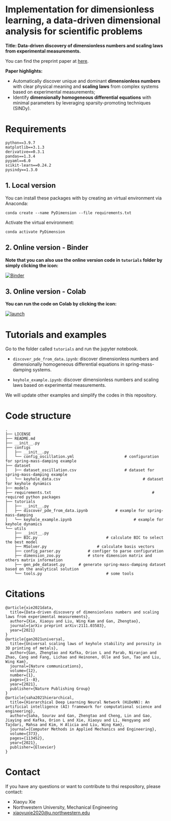 # Implementation for dimensionless learning, a data-driven dimensional analysis for scientific problems

**Title: Data-driven discovery of dimensionless numbers and scaling laws from experimental measurements.** 

You can find the preprint paper at [here](http://arxiv.org/abs/2111.03583).

**Paper highlights:**

- Automatically discover unique and dominant **dimensionless numbers** with clear physical meaning and **scaling laws** from complex systems based on experimental measurements;
- Identify **dimensionally homogeneous differential equations** with minimal parameters by leveraging sparsity-promoting techniques (SINDy).

# Requirements
```
python==3.9.7
matplotlib==3.1.3
derivative==0.3.1
pandas==1.3.4
pyyaml==6.0
scikit-learn==0.24.2
pysindy==1.3.0
```

## 1. Local version

You can install these packages with by creating an virtual environment via Anaconda:

`conda create --name PyDimension --file requirements.txt`

Activate the virtual environment:

`conda activate PyDimension `

## 2. Online version - Binder

**Note that you can also use the online version code in `tutorials` folder by simply clicking the icon:**

[![Binder](https://mybinder.org/badge_logo.svg)](https://mybinder.org/v2/gh/xiaoyuxie-vico/PyDimension/main)

## 3. Online version - Colab

**You can run the code on Colab by clicking the icon:**

[![launch](https://colab.research.google.com/assets/colab-badge.svg)](https://drive.google.com/file/d/1SelA0bDnlux4Gj597YQKEPgtfU2bI2sg/view?usp=sharing)

# Tutorials and examples

Go to the folder called `tutorials` and run the jupyter notebook.

- `discover_pde_from_data.ipynb`: discover dimensionless numbers and dimensionally homogeneous differential equations in spring-mass-damping systems.

- `keyhole_example.ipynb`: discover dimensionless numbers and scaling laws based on experimental measurements.

We will update other examples and simplify the codes in this repository.

# Code structure

```shell
.
├── LICENSE
├── README.md
├── __init__.py
├── configs
│   ├── __init__.py
│   └── config_oscillation.yml						# configuration for spring-mass-damping example
├── dataset
│   ├── dataset_oscillation.csv						# dataset for spring-mass-damping example
│   └── keyhole_data.csv									# dataset for keyhole dynamics
├── models
├── requirements.txt											# required python packages
├── tutorials
│   ├── __init__.py
│   ├── discover_pde_from_data.ipynb			# example for spring-mass-damping
│   └── keyhole_example.ipynb							# example for keyhole dynamics
└── utils
    ├── __init__.py
    ├── BIC.py								# calculate BIC to select the best model
    ├── MSolver.py						# calculate basis vectors
    ├── config_parser.py			# configer to parse configuration
    ├── dimension_zoo.py			# store dimension matrix and others matrix information
    ├── gen_pde_dataset.py		# generate spring-mass-damping dataset based on the analytical solution
    └── tools.py							# some tools
```



# Citations

```
@article{xie2021data,
  title={Data-driven discovery of dimensionless numbers and scaling laws from experimental measurements},
  author={Xie, Xiaoyu and Liu, Wing Kam and Gan, Zhengtao},
  journal={arXiv preprint arXiv:2111.03583},
  year={2021}
}
@article{gan2021universal,
  title={Universal scaling laws of keyhole stability and porosity in 3D printing of metals},
  author={Gan, Zhengtao and Kafka, Orion L and Parab, Niranjan and Zhao, Cang and Fang, Lichao and Heinonen, Olle and Sun, Tao and Liu, Wing Kam},
  journal={Nature communications},
  volume={12},
  number={1},
  pages={1--8},
  year={2021},
  publisher={Nature Publishing Group}
}
@article{saha2021hierarchical,
  title={Hierarchical Deep Learning Neural Network (HiDeNN): An artificial intelligence (AI) framework for computational science and engineering},
  author={Saha, Sourav and Gan, Zhengtao and Cheng, Lin and Gao, Jiaying and Kafka, Orion L and Xie, Xiaoyu and Li, Hengyang and Tajdari, Mahsa and Kim, H Alicia and Liu, Wing Kam},
  journal={Computer Methods in Applied Mechanics and Engineering},
  volume={373},
  pages={113452},
  year={2021},
  publisher={Elsevier}
}
```

# Contact
If you have any questions or want to contribute to thsi respository, please contact: 
- Xiaoyu Xie
- Northwestern University, Mechanical Engineering
- xiaoyuxie2020@u.northwestern.edu
